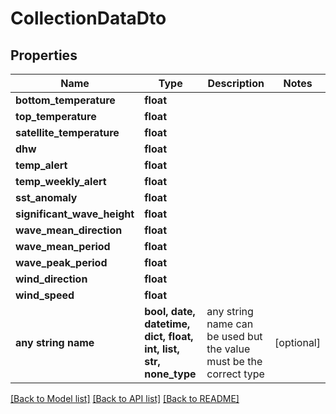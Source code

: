 # CollectionDataDto


## Properties
Name | Type | Description | Notes
------------ | ------------- | ------------- | -------------
**bottom_temperature** | **float** |  | 
**top_temperature** | **float** |  | 
**satellite_temperature** | **float** |  | 
**dhw** | **float** |  | 
**temp_alert** | **float** |  | 
**temp_weekly_alert** | **float** |  | 
**sst_anomaly** | **float** |  | 
**significant_wave_height** | **float** |  | 
**wave_mean_direction** | **float** |  | 
**wave_mean_period** | **float** |  | 
**wave_peak_period** | **float** |  | 
**wind_direction** | **float** |  | 
**wind_speed** | **float** |  | 
**any string name** | **bool, date, datetime, dict, float, int, list, str, none_type** | any string name can be used but the value must be the correct type | [optional]

[[Back to Model list]](../README.md#documentation-for-models) [[Back to API list]](../README.md#documentation-for-api-endpoints) [[Back to README]](../README.md)


